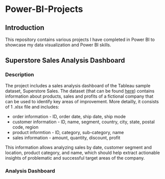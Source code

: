 # Power-BI-Projects

## Introduction

This repository contains various projects I have completed in Power BI to showcase my data visualization and Power BI skills.

## Superstore Sales Analysis Dashboard

### Description

The project includes a sales analysis dashboard of the Tableau sample dataset, Superstore Sales. The dataset (that can be found [here](https://public.tableau.com/app/learn/sample-data)) contains information about products, sales and profits of a fictional company that can be used to identify key areas of improvement. More detailly, it consists of 1 .xlsx file and includes:

* order information - ID, order date, ship date, ship mode
* customer information - ID, name, segment, country, city, state, postal code, region
* product informtion - ID, category, sub-category, name
* sales information - amount, quantity, discount, profit

This information allows analyzing sales by date, customer segment and location, product category, and name, which should help extract actionable insights of problematic and successful target areas of the company.

### Analysis Dashboard


